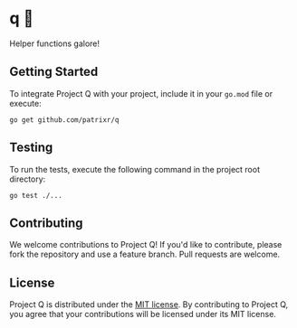 # q 🚀

Helper functions galore!

## Getting Started

To integrate Project Q with your project, include it in your `go.mod` file or execute:

```
go get github.com/patrixr/q
```

## Testing

To run the tests, execute the following command in the project root directory:

```
go test ./...
```

## Contributing

We welcome contributions to Project Q! If you'd like to contribute, please fork the repository and use a feature branch. Pull requests are welcome.

## License

Project Q is distributed under the [MIT license](LICENSE). By contributing to Project Q, you agree that your contributions will be licensed under its MIT license.

